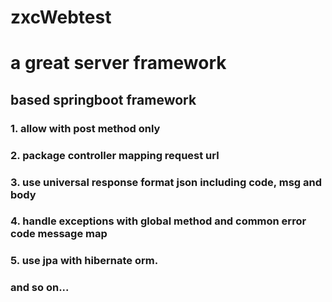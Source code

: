 # zxcWebtest
# a great server framework

## based springboot framework

### 1. allow with post method only
### 2. package controller mapping request url
### 3. use universal response format json including code, msg and body
### 4. handle exceptions with global method and common error code message map
### 5. use jpa with hibernate orm.
### and so on...

